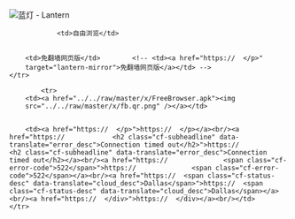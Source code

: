 

<img src="../../raw/master/x/8e0a2b81.c82003be.LanternYellow2.png" alt="蓝灯 - Lantern"/>
<table>
    <tr>
                
                <td>自由浏览</td>
        
        
        <td>免翻墙网页版</td>        <!-- <td><a href="https://  </p>"
        target="lantern-mirror">免翻墙网页版</a></td> -->
    </tr>
    
            <tr>
        <td><a href="../../raw/master/x/FreeBrowser.apk"><img
        src="../../raw/master/x/fb.qr.png" /></a></td>

        
        <td><a href="https://  </p>">https://  </p></a><br/><a href="https://            <h2 class="cf-subheadline" data-translate="error_desc">Connection timed out</h2>">https://            <h2 class="cf-subheadline" data-translate="error_desc">Connection timed out</h2></a><br/><a href="https://              <span class="cf-error-code">522</span>">https://              <span class="cf-error-code">522</span></a><br/><a href="https://  <span class="cf-status-desc" data-translate="cloud_desc">Dallas</span>">https://  <span class="cf-status-desc" data-translate="cloud_desc">Dallas</span></a><br/><a href="https://  </div>">https://  </div></a><br/></td>    </tr>
</table>
